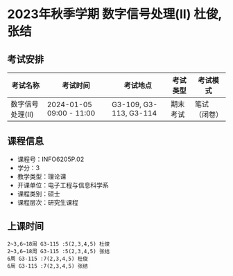 # 2023年秋季学期 数字信号处理(II) 杜俊, 张结




## 考试安排

| 考试名称 | 考试时间 | 考试地点 | 考试类型 | 考试模式 |
| -------- | -------- | -------- | -------- | -------- |
| 数字信号处理(II) | 2024-01-05 09:00 - 11:00 | G3-109, G3-113, G3-114 | 期末考试 | 笔试（闭卷） |





## 课程信息

- 课程号：INFO6205P.02
- 学分：3
- 教学类型：理论课
- 开课单位：电子工程与信息科学系
- 课程类别：硕士
- 课程层次：研究生课程

## 上课时间

```
2~3,6~18周 G3-115 :5(2,3,4,5) 杜俊
2~3,6~18周 G3-115 :5(2,3,4,5) 张结
6周 G3-115 :7(2,3,4,5) 杜俊
6周 G3-115 :7(2,3,4,5) 张结
```

